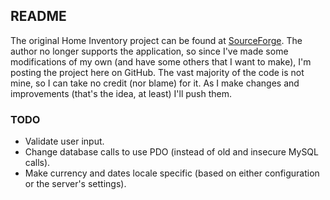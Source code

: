 ## README

The original Home Inventory project can be found at [SourceForge](http://sourceforge.net/projects/homeinv/). The author no longer supports the application, so since I've made some modifications of my own (and have some others that I want to make), I'm posting the project here on GitHub. The vast majority of the code is not mine, so I can take no credit (nor blame) for it. As I make changes and improvements (that's the idea, at least) I'll push them.

### TODO
- Validate user input.
- Change database calls to use PDO (instead of old and insecure MySQL calls).
- Make currency and dates locale specific (based on either configuration or the server's settings).